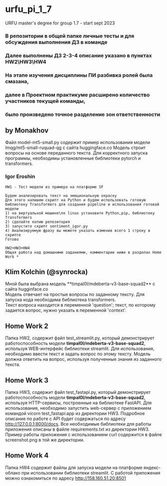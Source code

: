 # urfu_pi_1_7
URFU master's degree for group 1.7 - start sept 2023 
### В репозитории в общей папке личные тесты и для обсуждения выполнения ДЗ в команде
### Далее выполнены ДЗ 2-3-4 описание указано в пунктах HW2\HW3\HW4
### На этапе изучения дисциплины ПИ разбивка ролей была смазана, 
### далее в Проектном практикуме расширено количество участников текущей команды,
### было произведено точное разделение зон ответственности

## by Monakhov
Файл model-mt5-small.py содержит пример использования модели lmqg/mt5-small-ruquad-qg с сайта huggingface.co
Модель строит вопросы на основе переданного текста. Для корректного запуска программы, необходимы установленные
библиотеки pytorch и transformers.


### Igor Eroshin 
	HW1 - Тест модели из примера на платформе SF 

	Будем анализировать текст на эмоциональную окраску
	Для этого напишем скрипт на Python и будем использовать готовую библиотеку Transformers для создания pipeline и использования готовой модели
	1) на виртуальной машине\пк linux установите Python,pip, библиотеку Transformers
	2) сделайте копию репозитория
	3) запустите скрипт sentiment_igor.py 
	4) Анализируемую фразу вы можете указать изменив всего 1 строку в скрипте
	Готово
	
	HW2+HW3+HW4 
	Общая работа над домашними заданиями, комментарии ниже в разделах Home Work *

## Klim Kolchin (@synrocka)
<p>Мной была выбрана модель **timpal0l/mdeberta-v3-base-squad2** с сайта hugginface.co<br>
Модель отвечает на простые вопросы по заданному тексту. Для запуска кода необходима библиотека transformers.<br>
Текст вопроса находится в переменной 'question'; текст, по которому задается вопрос, нужно указать в переменной 'context'.<p>


## Home Work 2
Папка HW2, содержит файл test_streamlit.py, который демонстрирует работоспособность модели **timpal0l/mdeberta-v3-base-squad2**, 
используя WEB-интерфейс библиотеки streamlit. Для использования, необходимо ввести текст и задать вопрос по этому тексту. 
Модель должна ответить на вопрос, используя полученные знания из заданного текста. 

## Home Work 3
Папка HW3, содержит файл test_fastapi.py, который демонстрирует работоспособность модели **timpal0l/mdeberta-v3-base-squad2**, 
используя HTTP-сервисы, построенные на библиотеке FastAPI. Для использования, необходимо запустить web-сервер с приложением
командой vicorn test_fastapi:app из директории HW3. Подробное описание по работе с API будет содержаться по адресу http://127.0.0.1:8000/docs.
Все необходимые библиотеки для работы приложения описаны в файле requirements.txt из директории HW3. Пример работы приложения с использованием
curl содержится в файле screenshot.png в той же директории.

## Home Work 4
Папка HW4 содержит файлы для запуска модели на платформе яндекс-облако при использовании библиотеки streamlit. С работой приложения
можно ознакомиться по адресу http://158.160.51.20:8501 
